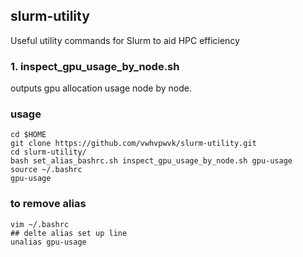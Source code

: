## slurm-utility
Useful utility commands for Slurm to aid HPC efficiency 

### 1. inspect_gpu_usage_by_node.sh

outputs gpu allocation usage node by node.

### usage
```
cd $HOME
git clone https://github.com/vwhvpwvk/slurm-utility.git
cd slurm-utility/
bash set_alias_bashrc.sh inspect_gpu_usage_by_node.sh gpu-usage
source ~/.bashrc
gpu-usage
```

### to remove alias
```
vim ~/.bashrc
## delte alias set up line
unalias gpu-usage
```
